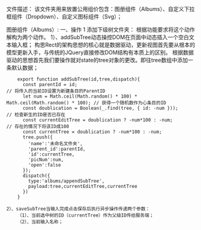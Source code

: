 文件描述：
该文件夹用来放置公用组价包含：图册组件（Albums）、自定义下拉框组件（Dropdown）、自定义图标组件（Svg）；

图册组件（Albums）:
一、操作
  1 添加下级树文件夹：
    根据功能要求将这个动作解构为两个动作。
    1）、addSubTree动态操控DOM在页面中动态插入一个空白文本输入框；
        构思Rect的架构思想的核心就是数据驱动，更新视图首先要从根本的模型更新入手，与传统的JQuery直接修改DOM结构有本质上的区别。
        根据数据驱动的思想首先我们要操作就对state的tree对象的更改。即往tree数组中添加一条默认数据；
        
        export function addSubTree(id,tree,dispatch){
          const parentId = id;                                                       // 将传入的当前ID设置为新建条目的ParentID
          let num = Math.ceil(Math.random() * 100) * Math.ceil(Math.random() * 100); // 获得一个随机数作为心条目的ID
          const doublication = Boolean(_.find(tree, { id: -num }));                  // 检查新生的ID是否已存在
          const currentEditTree = doublication ? -num*100 : -num;                    // 存在的情况下将该ID成100
          const currentTree = doublication ? -num*100 : -num;
          tree.push({
            'name':'未命名文件夹',
            'parent_id':parentId,
            'id':currentTree,
            'picNum':num,
            'open':false
          });
          dispatch({
            type:'albums/appendSubTree',
            payload:tree,currentEditTree,currentTree
          })
        }
        
    2）、saveSubTree当输入完成点击保存后执行异步操作传递两个参数：
        （1）、当前选中树的ID（currentTree）作为父级ID传给服务端；
        （2）、当前输入名称；
